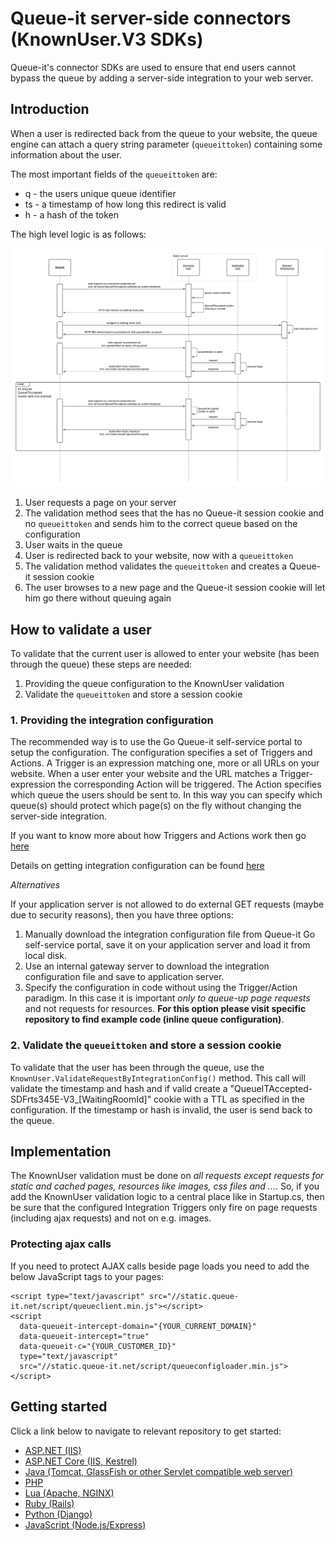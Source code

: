 # Queue-it server-side connectors (KnownUser.V3 SDKs)
Queue-it's connector SDKs are used to ensure that end users cannot bypass the queue by adding a server-side integration to your web server.

## Introduction
When a user is redirected back from the queue to your website, the queue engine can attach a query string parameter (`queueittoken`) containing some information about the user.

The most important fields of the `queueittoken` are:

 - q - the users unique queue identifier
 - ts - a timestamp of how long this redirect is valid
 - h - a hash of the token

The high level logic is as follows:

![The KnownUser validation flow](https://github.com/queueit/Documentation/blob/main/serverside-connectors/connector-sequence.png)

 1. User requests a page on your server
 2. The validation method sees that the has no Queue-it session cookie and no `queueittoken` and sends him to the correct queue based on the configuration
 3. User waits in the queue
 4. User is redirected back to your website, now with a `queueittoken`
 5. The validation method validates the `queueittoken` and creates a Queue-it session cookie
 6. The user browses to a new page and the Queue-it session cookie will let him go there without queuing again

## How to validate a user
To validate that the current user is allowed to enter your website (has been through the queue) these steps are needed:

 1. Providing the queue configuration to the KnownUser validation
 2. Validate the `queueittoken` and store a session cookie

### 1. Providing the integration configuration
The recommended way is to use the Go Queue-it self-service portal to setup the configuration. The configuration specifies a set of Triggers and Actions. A Trigger is an expression matching one, more or all URLs on your website. 
When a user enter your website and the URL matches a Trigger-expression the corresponding Action will be triggered. 
The Action specifies which queue the users should be sent to. 
In this way you can specify which queue(s) should protect which page(s) on the fly without changing the server-side integration. 

If you want to know more about how Triggers and Actions work then go [here](https://github.com/queueit/Documentation/tree/main/serverside-connectors/integration-actions)

Details on getting integration configuration can be found [here](https://github.com/queueit/Documentation/tree/main/serverside-connectors/integration-config)

_Alternatives_

If your application server is not allowed to do external GET requests (maybe due to security reasons), then you have three options:

1. Manually download the integration configuration file from Queue-it Go self-service portal, save it on your application server and load it from local disk.
2. Use an internal gateway server to download the integration configuration file and save to application server.
3. Specify the configuration in code without using the Trigger/Action paradigm. In this case it is important *only to queue-up page requests* and not requests for resources. **For this option please visit specific repository to find example code (inline queue configuration)**.

### 2. Validate the `queueittoken` and store a session cookie
To validate that the user has been through the queue, use the `KnownUser.ValidateRequestByIntegrationConfig()` method. 
This call will validate the timestamp and hash and if valid create a "QueueITAccepted-SDFrts345E-V3_[WaitingRoomId]" cookie with a TTL as specified in the configuration.
If the timestamp or hash is invalid, the user is send back to the queue.

## Implementation
The KnownUser validation must be done on *all requests except requests for static and cached pages, resources like images, css files and ...*. 
So, if you add the KnownUser validation logic to a central place like in Startup.cs, then be sure that the configured Integration Triggers only fire on page requests (including ajax requests) and not on e.g. images.

### Protecting ajax calls
If you need to protect AJAX calls beside page loads you need to add the below JavaScript tags to your pages:
```
<script type="text/javascript" src="//static.queue-it.net/script/queueclient.min.js"></script>
<script
  data-queueit-intercept-domain="{YOUR_CURRENT_DOMAIN}"
  data-queueit-intercept="true"
  data-queueit-c="{YOUR_CUSTOMER_ID}"
  type="text/javascript"
  src="//static.queue-it.net/script/queueconfigloader.min.js">
</script>
```


## Getting started
Click a link below to navigate to relevant repository to get started:

- [ASP.NET (IIS)](https://github.com/queueit/KnownUser.V3.ASPNET)
- [ASP.NET Core (IIS, Kestrel)](https://github.com/queueit/KnownUser.V3.ASPNETCORE)
- [Java (Tomcat, GlassFish or other Servlet compatible web server)](https://github.com/queueit/KnownUser.V3.JAVA)
- [PHP](https://github.com/queueit/KnownUser.V3.PHP)
- [Lua (Apache, NGINX)](https://github.com/queueit/KnownUser.V3.Lua)
- [Ruby (Rails)](https://github.com/queueit/KnownUser.V3.RubyOnRails)
- [Python (Django)](https://github.com/queueit/KnownUser.V3.Python)
- [JavaScript (Node.js/Express)](https://github.com/queueit/KnownUser.V3.Javascript)
